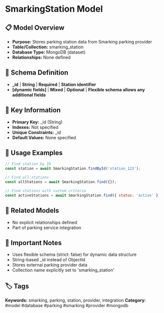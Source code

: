 # SmarkingStation Model

## 📋 Model Overview
- **Purpose:** Stores parking station data from Smarking parking provider
- **Table/Collection:** smarking_station
- **Database Type:** MongoDB (dataset)
- **Relationships:** None defined

## 🔧 Schema Definition
- **_id** | **String** | **Required** | **Station identifier**
- **[dynamic fields]** | **Mixed** | **Optional** | **Flexible schema allows any additional fields**

## 🔑 Key Information
- **Primary Key:** _id (String)
- **Indexes:** Not specified
- **Unique Constraints:** _id
- **Default Values:** None specified

## 📝 Usage Examples
```javascript
// Find station by ID
const station = await SmarkingStation.findById('station_123');

// Find all stations
const allStations = await SmarkingStation.find({});

// Find stations with custom criteria
const activeStations = await SmarkingStation.find({ status: 'active' });
```

## 🔗 Related Models
- No explicit relationships defined
- Part of parking service integration

## 📌 Important Notes
- Uses flexible schema (strict: false) for dynamic data structure
- String-based _id instead of ObjectId
- Stores external parking provider data
- Collection name explicitly set to 'smarking_station'

## 🏷️ Tags
**Keywords:** smarking, parking, station, provider, integration
**Category:** #model #database #parking #smarking #provider #mongodb